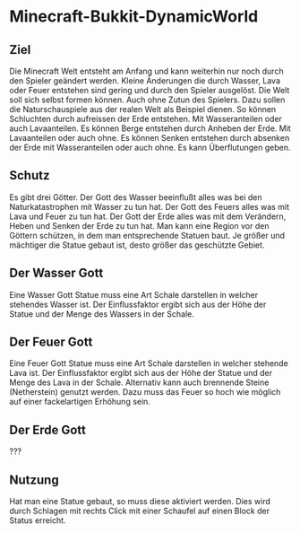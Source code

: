Minecraft-Bukkit-DynamicWorld
=============================

Ziel
----

Die Minecraft Welt entsteht am Anfang und kann weiterhin nur noch durch den Spieler geändert werden.
Kleine Änderungen die durch Wasser, Lava oder Feuer entstehen sind gering und durch den Spieler ausgelöst.
Die Welt soll sich selbst formen können. Auch ohne Zutun des Spielers.
Dazu sollen die Naturschauspiele aus der realen Welt als Beispiel dienen.
So können Schluchten durch aufreissen der Erde entstehen. Mit Wasseranteilen oder auch Lavaanteilen.
Es können Berge entstehen durch Anheben der Erde. Mit Lavaanteilen oder auch ohne.
Es können Senken entstehen durch absenken der Erde mit Wasseranteilen oder auch ohne.
Es kann Überflutungen geben.

Schutz
------

Es gibt drei Götter. Der Gott des Wasser beeinflußt alles was bei den Naturkatastrophen mit Wasser zu tun hat.
Der Gott des Feuers alles was mit Lava und Feuer zu tun hat.
Der Gott der Erde alles was mit dem Verändern, Heben und Senken der Erde zu tun hat.
Man kann eine Region vor den Göttern schützen, in dem man entsprechende Statuen baut.
Je größer und mächtiger die Statue gebaut ist, desto größer das geschützte Gebiet.

Der Wasser Gott
---------------

Eine Wasser Gott Statue muss eine Art Schale darstellen in welcher stehendes Wasser ist.
Der Einflussfaktor ergibt sich aus der Höhe der Statue und der Menge des Wassers in der Schale.

Der Feuer Gott
--------------

Eine Feuer Gott Statue muss eine Art Schale darstellen in welcher stehende Lava ist.
Der Einflussfaktor ergibt sich aus der Höhe der Statue und der Menge des Lava in der Schale.
Alternativ kann auch brennende Steine (Netherstein) genutzt werden.
Dazu muss das Feuer so hoch wie möglich auf einer fackelartigen Erhöhung sein.

Der Erde Gott
-------------

???

Nutzung
-------

Hat man eine Statue gebaut, so muss diese aktiviert werden.
Dies wird durch Schlagen mit rechts Click mit einer Schaufel auf einen Block der Status erreicht.
